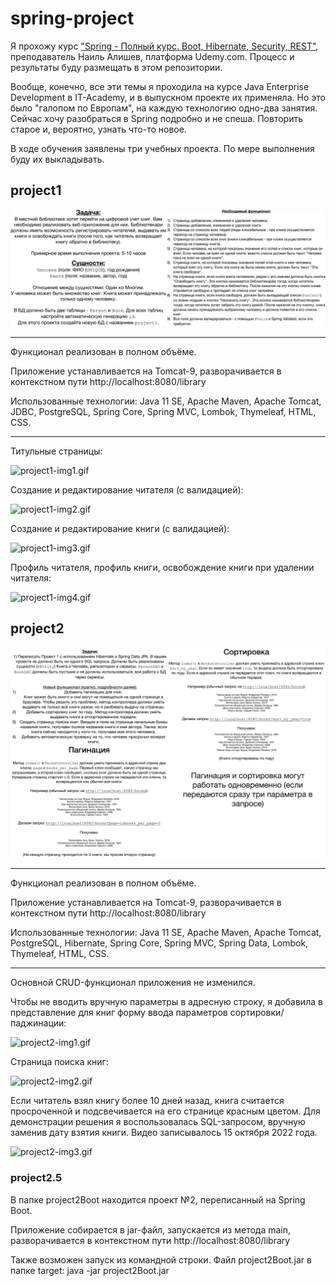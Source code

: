 # spring-project

Я прохожу курс ["Spring - Полный курс. Boot, Hibernate, Security, REST"](https://www.udemy.com/course/spring-alishev/), 
преподаватель Наиль Алишев, платформа Udemy.com. Процесс и результаты буду размещать в этом репозитории.

Вообще, конечно, все эти темы я проходила на курсе Java Enterprise Development в IT-Academy, и в выпускном проекте
их применяла. Но это было "галопом по Европам", на каждую технологию одно-два занятия. Сейчас хочу разобраться в 
Spring подробно и не спеша. Повторить старое и, вероятно, узнать что-то новое.

В ходе обучения заявлены три учебных проекта. По мере выполнения буду их выкладывать.

## project1

![project1-task.jpg](project1/img.jpg)

---

Функционал реализован в полном объёме.

Приложение устанавливается на Tomcat-9, разворачивается в контекстном пути http://localhost:8080/library

Использованные технологии: Java 11 SE, Apache Maven, Apache Tomcat, JDBC, PostgreSQL, Spring Core, Spring MVC, Lombok,
Thymeleaf, HTML, CSS.

---

Титульные страницы:

![project1-img1.gif](project1/img1.gif)

Создание и редактирование читателя (с валидацией):

![project1-img2.gif](project1/img2.gif)

Создание и редактирование книги (с валидацией):

![project1-img3.gif](project1/img3.gif)

Профиль читателя, профиль книги, освобождение книги при удалении читателя:

![project1-img4.gif](project1/img4.gif)

## project2

![project2-task.jpg](project2/img.jpg)

---

Функционал реализован в полном объёме.

Приложение устанавливается на Tomcat-9, разворачивается в контекстном пути http://localhost:8080/library

Использованные технологии: Java 11 SE, Apache Maven, Apache Tomcat, PostgreSQL, Hibernate, Spring Core, Spring MVC,
Spring Data, Lombok, Thymeleaf, HTML, CSS.

---

Основной CRUD-функционал приложения не изменился.

Чтобы не вводить вручную параметры в адресную строку, я добавила в представление для книг форму ввода параметров 
сортировки/паджинации:

![project2-img1.gif](project2/img1.gif)

Страница поиска книг:

![project2-img2.gif](project2/img2.gif)

Если читатель взял книгу более 10 дней назад, книга считается просроченной и подсвечивается на его странице красным
цветом. Для демонстрации решения я воспользовалась SQL-запросом, вручную заменив дату взятия книги. Видео записывалось
15 октября 2022 года.

![project2-img3.gif](project2/img3.gif)

### project2.5

В папке project2Boot находится проект №2, переписанный на Spring Boot.

Приложение собирается в jar-файл, запускается из метода main, разворачивается в контекстном пути 
http://localhost:8080/library

Также возможен запуск из командной строки. Файл project2Boot.jar в папке target: java -jar project2Boot.jar 

